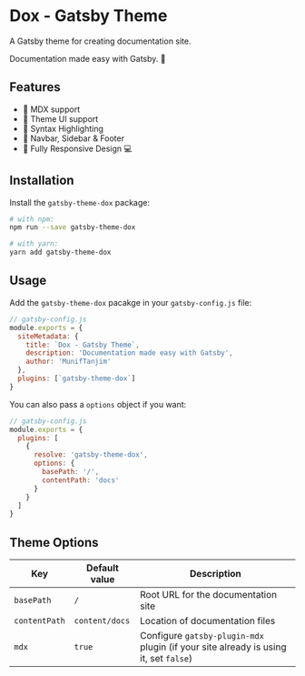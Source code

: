 # Dox - Gatsby Theme

A Gatsby theme for creating documentation site.

Documentation made easy with Gatsby. :tada:

## Features

- :open_book: MDX support
- :nail_care: Theme UI support
- :art: Syntax Highlighting
- :bookmark_tabs: Navbar, Sidebar & Footer
- :iphone: Fully Responsive Design :computer:

## Installation

Install the `gatsby-theme-dox` package:

```sh
# with npm:
npm run --save gatsby-theme-dox

# with yarn:
yarn add gatsby-theme-dox
```

## Usage

Add the `gatsby-theme-dox` pacakge in your `gatsby-config.js` file:

```js
// gatsby-config.js
module.exports = {
  siteMetadata: {
    title: `Dox - Gatsby Theme`,
    description: 'Documentation made easy with Gatsby',
    author: 'MunifTanjim'
  },
  plugins: [`gatsby-theme-dox`]
}
```

You can also pass a `options` object if you want:

```js
// gatsby-config.js
module.exports = {
  plugins: [
    {
      resolve: 'gatsby-theme-dox',
      options: {
        basePath: '/',
        contentPath: 'docs'
      }
    }
  ]
}
```

## Theme Options

| Key           | Default value  | Description                                                                          |
| ------------- | -------------- | ------------------------------------------------------------------------------------ |
| `basePath`    | `/`            | Root URL for the documentation site                                                  |
| `contentPath` | `content/docs` | Location of documentation files                                                      |
| `mdx`         | `true`         | Configure `gatsby-plugin-mdx` plugin (if your site already is using it, set `false`) |
